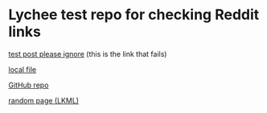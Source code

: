 # Lychee test repo for checking Reddit links

[test post please ignore](https://www.reddit.com/r/pics/comments/92dd8/test_post_please_ignore/) (this is the link that fails)

[local file](files/file.txt)

[GitHub repo](https://github.com/j-hui/lychee-test)

[random page (LKML)](https://lkml.org/lkml/2022/9/19/1105)

